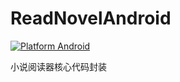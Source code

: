 # ReadNovelAndroid
[![Platform Android](https://img.shields.io/badge/platform-Android-brightgreen)](https://developer.android.com/)

小说阅读器核心代码封装
